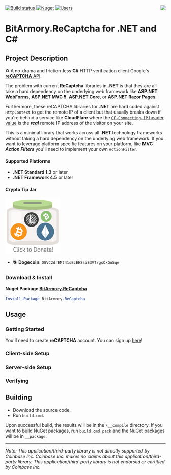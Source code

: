 [![Build status](https://ci.appveyor.com/api/projects/status/3nq1hvf67yp0nswg/branch/master?svg=true)](https://ci.appveyor.com/project/bchavez/coinbase-commerce/branch/master) [![Nuget](https://img.shields.io/nuget/v/BitArmory.ReCaptcha.svg)](https://www.nuget.org/packages/Coinbase.Commerce/) [![Users](https://img.shields.io/nuget/dt/BitArmory.ReCaptcha.svg)](https://www.nuget.org/packages/Coinbase.Commerce/) <img src="https://raw.githubusercontent.com/bchavez/BitArmory.ReCaptcha/master/docs/recaptcha.png" align='right' />

BitArmory.ReCaptcha for .NET and C#
===================================

Project Description
-------------------
:recycle: A no-drama and friction-less **C#** HTTP verification client Google's [**reCAPTCHA** API](https://www.google.com/recaptcha).

The problem with current **ReCaptcha** libraries in **.NET** is that they are all take a hard dependency on the underlying web framework like **ASP.NET WebForms**, **ASP.NET MVC 5**, **ASP.NET Core**, or **ASP.NET Razor Pages**. 

Furthermore, these reCAPTCHA libraries for **.NET** are hard coded against `HttpContext` to get the remote IP of a client but that usually breaks down if you're behind a service like **CloudFlare** where the [`CF-Connecting-IP` header value](https://support.cloudflare.com/hc/en-us/articles/200170986-How-does-Cloudflare-handle-HTTP-Request-headers) is the ***real*** remote IP address of the visitor on your site.

This is a minimal library that works across all **.NET** technology frameworks without taking a hard dependency on the underlying web framework. If you want to leverage platform specific features on your platform, like **MVC** ***Action Filters*** you'll need to implement your own `ActionFilter`.

#### Supported Platforms
* **.NET Standard 1.3** or later
* **.NET Framework 4.5** or later

#### Crypto Tip Jar
<a href="https://commerce.coinbase.com/checkout/f78fc08f-f34f-40c5-8262-8595c3492f3a"><img src="https://raw.githubusercontent.com/BitArmory/ReCaptcha/master/docs/tipjar.png" /></a>
* :dog2: **Dogecoin**: `DGVC2drEMt41sEzEHSsiE3VTrgsQxGn5qe`


### Download & Install
**Nuget Package [BitArmory.ReCaptcha](https://www.nuget.org/packages/BitArmory.ReCaptcha/)**

```powershell
Install-Package BitArmory.ReCaptcha
```

Usage
-----
### Getting Started
You'll need to create **reCAPTCHA** account. You can sign up [here](https://www.google.com/recaptcha)!

### Client-side Setup



### Server-side Setup


### Verifying


Building
--------
* Download the source code.
* Run `build.cmd`.

Upon successful build, the results will be in the `\__compile` directory. If you want to build NuGet packages, run `build.cmd pack` and the NuGet packages will be in `__package`.

---
*Note: This application/third-party library is not directly supported by Coinbase Inc. Coinbase Inc. makes no claims about this application/third-party library.  This application/third-party library is not endorsed or certified by Coinbase Inc.*